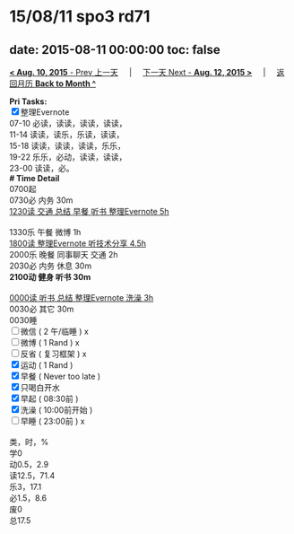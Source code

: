 # 15/08/11 spo3 rd71

date: 2015-08-11 00:00:00
toc: false
---
[**< Aug. 10, 2015** - Prev 上一天](/lifelogs/2015/08/d10.html) &nbsp; &nbsp; | &nbsp; &nbsp; [下一天 Next - **Aug. 12, 2015 >**](/lifelogs/2015/08/d12.html) &nbsp; &nbsp; |  &nbsp; &nbsp; [返回月历 **Back to Month ^**](/lifelogs/2015/08/index.html)
<br/><div><strong>Pri Tasks:</strong></div><div><input checked="true" type="checkbox"/>整理Evernote<br/></div><div>07-10 必读，读读，读读，读读，</div><div>11-14 读读，读乐，乐读，读读，</div><div>15-18 读读，读读，读读，乐乐，</div><div>19-22 乐乐，必动，读读，读读，</div><div>23-00 读读，必。</div><div><b># Time Detail</b></div><div>0700起</div><div>0730必 内务 30m</div><div><u>1230读 交通 总结 早餐 听书 整理Evernote 5h</u></div><div><br clear="none"/></div><div>1330乐 午餐 微博 1h</div><div><u>1800读 整理Evernote 听技术分享 4.5h</u></div><div>2000乐 晚餐 同事聊天 交通 2h</div><div>2030必 内务 休息 30m</div><div><b>2100动 健身 听书 30m</b></div><div><b><br/></b></div><div><u>0000读 听书 总结 整理Evernote 洗澡 3h</u></div><div>0030必 其它 30m</div><div>0030睡</div><div><input type="checkbox"/>微信 ( 2 午/临睡 ) x</div><div><input type="checkbox"/>微博 ( 1 Rand ) x</div><div><input type="checkbox"/>反省 ( 复习框架 ) x</div><div><div><input checked="true" type="checkbox"/>运动 ( 1 Rand ) </div><div><input checked="true" type="checkbox"/>早餐 ( Never too late ) </div></div><div><input checked="true" type="checkbox"/>只喝白开水 </div><div><input checked="true" type="checkbox"/>早起 ( 08:30前 ) </div><div><input checked="true" type="checkbox"/>洗澡 ( 10:00前开始 ) <br/></div><div><input type="checkbox"/>早睡 ( 23:00前 ) x</div><div><br clear="none"/></div><div>类，时，%</div><div>学0</div><div>动0.5，2.9</div><div>读12.5，71.4<br clear="none"/>乐3，17.1<br clear="none"/>必1.5，8.6</div><div>废0</div><div>总17.5</div>
